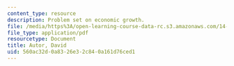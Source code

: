 ```yaml
---
content_type: resource
description: Problem set on economic growth.
file: /media/https%3A/open-learning-course-data-rc.s3.amazonaws.com/14-452-economic-growth-fall-2016/560ac32d0a8326e32c840a161d76ced1_MIT14_452F16_pset4.pdf
file_type: application/pdf
resourcetype: Document
title: Autor, David
uid: 560ac32d-0a83-26e3-2c84-0a161d76ced1
---
```

